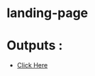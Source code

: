 ﻿# landing-page


# Outputs :

* [Click Here](https://rohannaroni.github.io/landing-page/npmindex.html)

